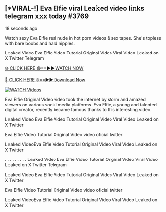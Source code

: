 ## [*VIRAL-!] Eva Elfie viral Lea𝚔ed video li𝚗ks telegram x𝚡x today #3769

18 seconds ago

Watch sexy Eva Elfie real nude in hot porn videos & sex tapes. She's topless with bare boobs and hard nipples.

L𝚎aked Video Eva Elfie Video Tutorial Original Video Viral Video L𝚎aked on X Twitter Telegram

[🌐 CLICK HERE 🟢==►► WATCH NOW](https://russelviper69.blogspot.com/p/leaked-video.html)

[🔴 CLICK HERE 🌐==►► Download Now](https://russelviper69.blogspot.com/p/leaked-video.html)

[![WATCH Videos](https://i.imgur.com/dJHk4Zq.gif)](https://russelviper69.blogspot.com/p/leaked-video.html)

Eva Elfie Original Video video took the internet by storm and amazed viewers on various social media platforms. Eva Elfie, a young and talented digital creator, recently became famous thanks to this interesting video.

L𝚎aked Video Eva Elfie Video Tutorial Original Video Viral Video L𝚎aked on X Twitter

Eva Elfie Video Tutorial Original Video video oficial twitter

L𝚎aked VideoEva Elfie Video Tutorial Original Video Viral Video L𝚎aked on X Twitter

. . . . . . . . . L𝚎aked Video Eva Elfie Video Tutorial Original Video Viral Video L𝚎aked on X Twitter Telegram

L𝚎aked Video Eva Elfie Video Tutorial Original Video Viral Video L𝚎aked on X Twitter

Eva Elfie Video Tutorial Original Video video oficial twitter

L𝚎aked VideoEva Elfie Video Tutorial Original Video Viral Video L𝚎aked on X Twitter